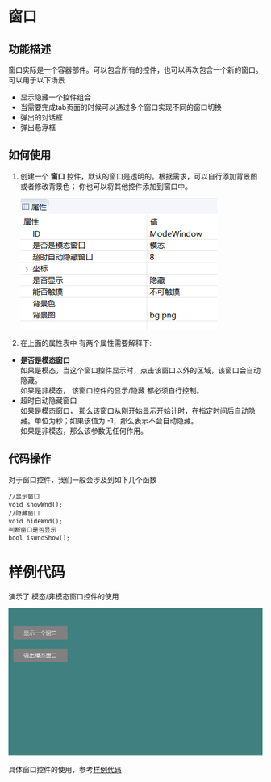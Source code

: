 
# 窗口
## 功能描述
窗口实际是一个容器部件。可以包含所有的控件，也可以再次包含一个新的窗口。可以用于以下场景
* 显示隐藏一个控件组合
* 当需要完成tab页面的时候可以通过多个窗口实现不同的窗口切换
* 弹出的对话框
* 弹出悬浮框

## 如何使用  
1. 创建一个 **窗口** 控件，默认的窗口是透明的。根据需求，可以自行添加背景图或者修改背景色；  你也可以将其他控件添加到窗口中。  

   ![](assets/window/properties.png)
2. 在上面的属性表中 有两个属性需要解释下:  
  * **是否是模态窗口**  
    如果是模态，当这个窗口控件显示时，点击该窗口以外的区域，该窗口会自动隐藏。  
    如果是非模态， 该窗口控件的显示/隐藏 都必须自行控制。
  * 超时自动隐藏窗口  
    如果是模态窗口， 那么该窗口从刚开始显示开始计时，在指定时间后自动隐藏。单位为秒；如果该值为 -1，那么表示不会自动隐藏。  
    如果是非模态，那么该参数无任何作用。

## 代码操作  
对于窗口控件，我们一般会涉及到如下几个函数  
```
//显示窗口
void showWnd();
//隐藏窗口
void hideWnd();
判断窗口是否显示
bool isWndShow();
```
# 样例代码
演示了 模态/非模态窗口控件的使用  

![](assets/window/preview.png) 

具体窗口控件的使用，参考[样例代码](demo_download.md#demo_download)  
